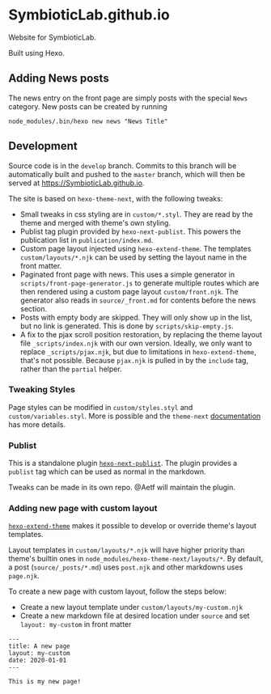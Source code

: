 # SymbioticLab.github.io

Website for SymbioticLab.

Built using Hexo.

## Adding News posts
The news entry on the front page are simply posts with the special `News` category. New posts can be created
by running
```
node_modules/.bin/hexo new news "News Title"
```

## Development
Source code is in the `develop` branch. Commits to this branch will be automatically built and pushed to the `master` branch, which will then be served at https://SymbioticLab.github.io.

The site is based on `hexo-theme-next`, with the following tweaks:

* Small tweaks in css styling are in `custom/*.styl`. They are read by the theme and merged with theme's own styling.
* Publist tag plugin provided by `hexo-next-publist`. This powers the publication list in `publication/index.md`.
* Custom page layout injected using `hexo-extend-theme`. The templates `custom/layouts/*.njk` can be used by setting the layout name in the front matter.
* Paginated front page with news. This uses a simple generator in `scripts/front-page-generator.js` to generate multiple routes which are then
rendered using a custom page layout `custom/front.njk`. The generator also reads in `source/_front.md` for contents before the news section.
* Posts with empty body are skipped. They will only show up in the list, but no link is generated. This is done by `scripts/skip-empty.js`.
* A fix to the pjax scroll position restoration, by replacing the theme layout file `_scripts/index.njk` with our own version.
Ideally, we only want to replace `_scripts/pjax.njk`, but due to limitations in `hexo-extend-theme`, that's not possible.
Because `pjax.njk` is pulled in by the `include` tag, rather than the `partial` helper.

### Tweaking Styles
Page styles can be modified in `custom/styles.styl` and `custom/variables.styl`. More is possible and the `theme-next` [documentation](https://theme-next.js.org/docs/advanced-settings/custom-files.html) has more details.

### Publist
This is a standalone plugin [`hexo-next-publist`](https://github.com/Aetf/hexo-next-publist). The plugin provides a `publist` tag which can be used as normal
in the markdown.

Tweaks can be made in its own repo. @Aetf will maintain the plugin.

### Adding new page with custom layout
[`hexo-extend-theme`](https://github.com/jiangtj/hexo-extend-theme) makes it possible to develop or override theme's layout templates.

Layout templates in `custom/layouts/*.njk` will have higher priority than theme's builtin ones in `node_modules/hexo-theme-next/layouts/*`.
By default, a post (`source/_posts/*.md`) uses `post.njk` and other markdowns uses `page.njk`.

To create a new page with custom layout, follow the steps below:

* Create a new layout template under `custom/layouts/my-custom.njk`
* Create a new markdown file at desired location under `source` and set `layout: my-custom` in front matter
```
---
title: A new page
layout: my-custom
date: 2020-01-01
---

This is my new page!
```
